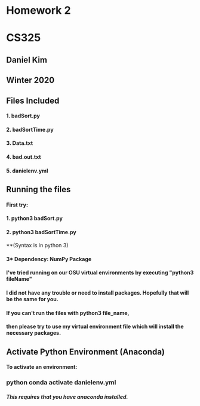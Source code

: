 # Homework 2
# CS325


## Daniel Kim
## Winter 2020


## Files Included

#### 1. badSort.py
#### 2. badSortTime.py
#### 3. Data.txt
#### 4. bad.out.txt
#### 5. danielenv.yml

## Running the files 
#### First try:
#### 1. python3 badSort.py
#### 2. python3 badSortTime.py
**(Syntax is in python 3)


#### 3* Dependency: NumPy Package 
#### I've tried running on our OSU virtual environments by executing "python3 fileName"
#### I did not have any trouble or need to install packages. Hopefully that will be the same for you.
####  If you can't run the files with python3 file_name,
####  then please try to use my virtual environment file which will install the necessary packages.

## Activate Python Environment (Anaconda)
#### To activate an environment: 
### python conda activate danielenv.yml
##### This requires that you have anaconda installed.

